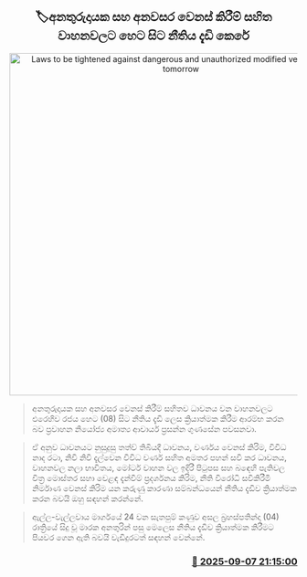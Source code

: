 <p align='center'><b><h2 align='center' title='Laws to be tightened against dangerous and unauthorized modified vehicles from tomorrow'>🏷‍අනතුරුදායක සහ අනවසර වෙනස් කිරීම් සහිත වාහනවලට හෙට සිට නීතිය දැඩි කෙරේ</h2></b></p>
<p align='center'><img src='https://helakuru.sgp1.cdn.digitaloceanspaces.com/esana/images/lib/semi-bus-archived.jpg' width='600' alt='Laws to be tightened against dangerous and unauthorized modified vehicles from tomorrow'></p>

> අනතුරුදායක සහ අනවසර වෙනස් කිරීම් සහිතව ධාවනය වන වාහනවලට එරෙහිව රජය හෙට (08) සිට නීතිය දැඩි ලෙස ක්‍රියාත්මක කිරීම ආරම්භ කරන බව ප්‍රවාහන නියෝජ්‍ය අමාත්‍ය ආචාර්ය ප්‍රසන්න ගුණසේන පවසනවා.

> ඒ අනුව ධාවනයට නුසුදුසු තත්ව් තිබියදී ධාවනය, වර්ණය වෙනස් කිරිම, විවිධ නාද රටා, නිවි නිවි දැල්වෙන විවිධ වර්ණ සහිත අමතර පහන් සවි කර ධාවනය, වාහනවල නලා භාවිතය, මෝටර් වාහන වල ඉදිරි් පිටුපස සහ බඳෙහි පැතිවල චිත්‍ර මොස්තර සහා වෙළඳ දැන්වීම් ප්‍රදර්ශනය කිරිම, නීති විරෝධි සවිකිරීමි නිර්මාණ වෙනස් කිරිම යන කරුණු කාරණා සම්බන්ධයෙන් නීතිය දැඩිව ක්‍රියාත්මක කරන බවයි ඔහු සඳහන් කරන්නේ.

> ඇල්ල-වැල්ලවාය මාර්ගයේ 24 වන සැතපුම් කණුව අසල බ්‍රහස්පතින්දා (04) රාත්‍රියේ සිදු වූ මාරක අනතුරින් පසු මෙලෙස නීතිය දැඩිව ක්‍රියාත්මක කිරීමට පියවර ගෙන ඇති බවයි වැඩිදුරටත් සඳහන් වෙන්නේ.



<h3 align='right'><a href='https://www.helakuru.lk/esana/p/113390/'>📅 2025-09-07 21:15:00</a></h3>
